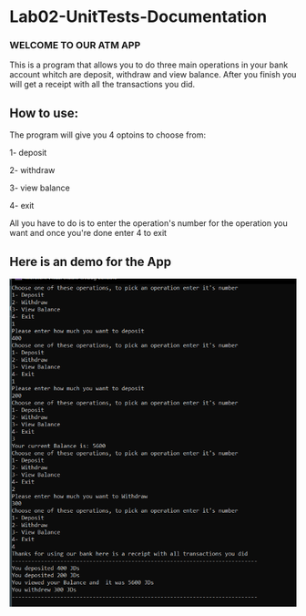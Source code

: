 # Lab02-UnitTests-Documentation
### WELCOME TO OUR ATM APP
This is a program that allows you to do three main operations in your bank account whitch are deposit, withdraw and view balance. After you finish you will get a receipt with all the transactions you did.

## How to use:
The program will give you 4 optoins to choose from:

1- deposit

2- withdraw

3- view balance

4- exit

All you have to do is to enter the operation's number for the operation you want and once you're done enter 4 to exit

## Here is  an demo for the  App

![DemoImage](ATMDemo.PNG)

